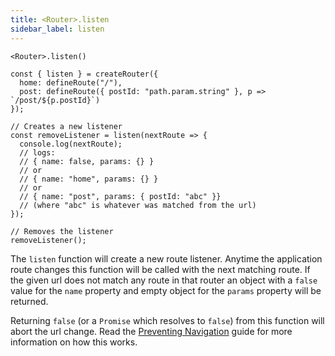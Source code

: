 ```yaml
---
title: <Router>.listen
sidebar_label: listen
---
```


```tsx
<Router>.listen()
```

```tsx
const { listen } = createRouter({
  home: defineRoute("/"),
  post: defineRoute({ postId: "path.param.string" }, p => `/post/${p.postId}`)
});

// Creates a new listener
const removeListener = listen(nextRoute => {
  console.log(nextRoute);
  // logs:
  // { name: false, params: {} }
  // or
  // { name: "home", params: {} }
  // or
  // { name: "post", params: { postId: "abc" }}
  // (where "abc" is whatever was matched from the url)
});

// Removes the listener
removeListener();
```

The `listen` function will create a new route listener. Anytime the application route changes this function will be called with the next matching route. If the given url does not match any route in that router an object with a `false` value for the `name` property and empty object for the `params` property will be returned.

Returning `false` (or a `Promise` which resolves to `false`) from this function will abort the url change. Read the [Preventing Navigation](../../guides/preventing-navigation.md) guide for more information on how this works.
